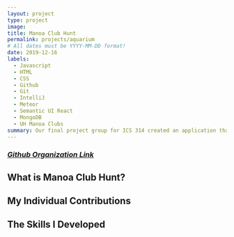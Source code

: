 ```yaml
---
layout: project
type: project
image: 
title: Manoa Club Hunt
permalink: projects/aquarium
# All dates must be YYYY-MM-DD format!
date: 2019-12-16
labels:
  - Javascript
  - HTML
  - CSS
  - Github
  - Git
  - IntelliJ
  - Meteor
  - Semantic UI React
  - MongoDB
  - UH Manoa Clubs
summary: Our final project group for ICS 314 created an application that allows you to create and search from over 200 clubs that are active throughout the UH Manoa campus. 
---
```


<div class="ui large rounded images">
</div>

### [_Github Organization Link_](https://github.com/manoa-club-hunt)

## What is Manoa Club Hunt?

## My Individual Contributions

## The Skills I Developed 